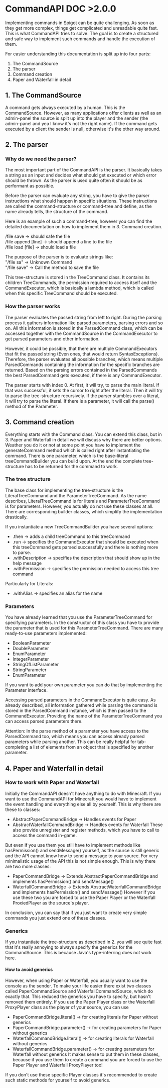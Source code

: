 # CommandAPI DOC >2.0.0

Implementing commands in Spigot can be quite challenging. 
As soon as they get more complex, things get complicated and unreadable quite fast.
This is what CommandAPI tries to solve. The goal is to create a structured and safe way to 
implement such commands and handle the execution of them.

For easier understanding this documentation is split up into four parts:
1. The CommandSource
2. The parser
3. Command creation
4. Paper and Waterfall in detail

## 1. The CommandSource

A command gets always executed by a human. This is the CommandSource. However, as many applications offer clients as well as
an admin-panel the source is split up into the player and the sender (the admin-panel and yea I know it's not the right name). If the command gets executed by
a client the sender is null, otherwise it's the other way around.

## 2. The parser

### Why do we need the parser?

The most important part of the CommandAPI is the parser. It basically takes a string as
an input and decides what should get executed or which error should be thrown.
As the parser is used quite often it should be as performant as possible.

Before the parser can evaluate any string, you have to give the parser instructions what should happen
in specific situations. These instructions are called the command-structure or command-tree and
 define, as the name already tells, the structure of the command.

Here is an example of such a command-tree, however you can find the detailed documentation on how to
implement them in 3. Command creation.

/file save   ->   should safe the file<br>
/file append [line]   -> should append a line to the file<br>
/file load [file]    -> should load a file

The purpose of the parser is to evaluate strings like:<br>
"/file sa" -> Unknown Command<br>
"/file save" -> Call the method to save the file

This tree-structure is stored in the TreeCommand class. It contains its children TreeCommands, the permission
required to access itself and the CommandExecutor, which is basically a lambda method, which is called when
this specific TreeCommand should be executed.

### How the parser works

The parser evaluates the passed string from left to right. During the parsing process it gathers 
information like parsed parameters, parsing errors and so on. All this information is stored in the
ParsedCommand class, which can be accessed together with the CommandSource in the CommandExecutor to 
get parsed parameters and other information.

However, it could be possible, that there are multiple CommandExecutors that fit the passed string (Even ones,
that would return SyntaxExceptions). Therefore, the parser evaluates all possible branches, which means multiple 
ParsedCommands containing the information for the specific branches are returned. Based on the parsing errors 
contained in the ParsedCommands the best ParsedCommand gets executed, if there is any CommandExecutor.

The parser starts with index 0. At first, it will try, to parse the main literal. If that was successful, it sets
the cursor to right after the literal. Then it will try to parse the tree-structure recursively. If the parser stumbles
over a literal, it will try to parse the literal. If there is a parameter, it will call the parse() method of the Parameter.


## 3. Command creation

Everything starts with the Command class. You can extend this class, but in 3. Paper and Waterfall in detail 
we will discuss why there are better options. Weather you do it or not at some point you have to implement the generateCommand
method which is called right after instantiating the command. There is one parameter, which is the base-literal treeCommandBuilder 
you can build upon. At the end the complete tree-structure has to be returned for the command to work.

### The tree structure

The base class for implementing the tree-structure is the LiteralTreeCommand and the ParameterTreeCommand. As the name describes,
LiteralTreeCommand is for literals and ParameterTreeCommand is for parameters. However, you actually do not use these classes at all.
There are corresponding builder classes, which simplify the implementation drastically. 

If you instantiate a new TreeCommandBuilder you have several options:
- .then -> adds a child treeCommand to this treeCommand
- .run -> specifies the CommandExecutor that should be executed when this treeCommand gets parsed successfully and there is nothing more to parse.
- .withDescription -> specifies the description that should show up in the help message
- .withPermission -> specifies the permission needed to access this tree command

Particularly for Literals:
- .withAlias -> specifies an alias for the name

### Parameters

You have already learned that you use the ParameterTreeCommand for specifying parameters. In the constructor of this class you have to 
provide the parameter that is used for this ParameterTreeCommand. There are many ready-to-use parameters implemented:
- BooleanParameter
- DoubleParameter
- EnumParameter
- IntegerParameter
- StringOfListParameter
- StringParameter
- EnumParameter

If you want to add your own parameter you can do that by implementing the Parameter interface.

Accessing parsed parameters in the CommandExecutor is quite easy. As already described, all information gathered while parsing the command is
stored in the ParsedCommand instance, which is then passed to the CommandExecutor. Providing the name of the ParameterTreeCommand you can access
parsed parameters there.

Attention: In the parse method of a parameter you have access to the ParsedCommand too, which means you can access already parsed parameters while
parsing another. This can be really helpful for tab-completing a list of elements from an object that is specified by another parameter.


## 4. Paper and Waterfall in detail

### How to work with Paper and Waterfall

Initially the CommandAPI doesn't have anything to do with Minecraft. If you want to use the CommandAPI for Minecraft you
would have to implement the event handling and everything else all by yourself. This is why there are these to classes:
- AbstractPaperCommandBridge  ->  Handles events for Paper 
- AbstractWaterfallCommandBridge  ->  Handles events for Waterfall
These also provide unregister and register methods, which you have to call to access the command in-game.

But even if you use them you still have to implement methods like hasPermission() and sendMessage() yourself, as the
source is still generic and the API cannot know how to send a message to your source. For very minimalistic usage of
the API this is not simple enough. This is why there are two more classes:
- PaperCommandBridge  -> Extends AbstractPaperCommandBridge and implements hasPermission() and sendMessage()
- WaterfallCommandBridge  -> Extends AbstractWaterfallCommandBridge and implements hasPermission() and sendMessage()
However if you use these two you are forced to use the Paper Player or the Waterfall ProxiedPlayer as the source's player.

In conclusion, you can say that if you just want to create very simple commands you just extend one of these classes.

### Generics

If you instantiate the tree-structure as described in 2. you will see quite fast that it's really annoying
to always specify the generics for the CommandSource. This is because Java's type-inferring does not work here.

#### How to avoid generics

However, when using Paper or Waterfall, you usually want to use the console as the sender. To make your life easier there
exist two classes called PaperCommandSource and WaterfallCommandSource, which do exactly that. This reduced the generics you
have to specify, but hasn't removed them entirely.
If you use the Paper Player class or the Waterfall ProxyPlayer class as the player of your source, you can use
- PaperCommandBridge.literal() -> for creating literals for Paper without generics
- PaperCommandBridge.parameter() -> for creating parameters for Paper without generics
- WaterfallCommandBridge.literal() -> for creating literals for Waterfall without generics
- WaterfallCommandBridge.parameter() -> for creating parameters for Waterfall without generics
It makes sense to put them in these classes, because if you use them to create a command you are forced to use the Paper Player 
and Waterfall ProxyPlayer too!

If you don't use these specific Player classes it's recommended to create such static methods for yourself to avoid
generics.
